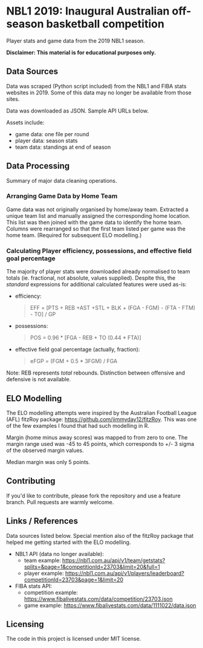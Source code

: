 
# NBL1 2019: Inaugural Australian off-season basketball competition

Player stats and game data from the 2019 NBL1 season.

**Disclaimer: This material is for educational  purposes only.**

## Data Sources

Data was scraped (Python script included) from the NBL1 and FIBA stats websites in 2019.  Some of this data may no longer be available from those sites.

Data was downloaded as JSON.  Sample API URLs below.

Assets include:
 - game data: one file per round
 - player data: season stats
 - team data: standings at end of season

## Data Processing

Summary of major data cleaning operations. 

### Arranging Game Data by Home Team

Game data was not originally organised by home/away team.  Extracted a unique team list and 
manually assigned the corresponding home location.  This list was then joined with the game data to identify the home team.  Columns were rearranged so that the first team listed per game was the home team.  (Required for subsequent ELO modelling.)

### Calculating Player efficiency, possessions, and effective field goal percentage

The majority of player stats were downloaded already normalised to team totals (ie. fractional, not absolute, values supplied).  Despite this, the _standard_ expressions for additional calculated features were used as-is:

- efficiency: 
  > EFF = [PTS + REB +AST +STL + BLK + (FGA - FGM) - (FTA - FTM) - TO] / GP
- possessions: 
  > POS = 0.96 * [FGA - REB + TO (0.44 * FTA)]
- effective field goal percentage (actually, fraction): 
  > eFGP = (FGM + 0.5 * 3FGM) / FGA 

Note: REB represents _total_ rebounds.  Distinction between offensive and defensive is not available.

## ELO Modelling

The ELO modelling attempts were inspired by the Australian Football League (AFL) fitzRoy package: https://github.com/jimmyday12/fitzRoy.  This was one of the few examples I found that had such modelling in R.

Margin (home minus away scores) was mapped to from zero to one.  The margin range used was -45 to 45 points, which corresponds to +/- 3 sigma of the observed margin values.

Median margin was only 5 points.

## Contributing

If you'd like to contribute, please fork the repository and use a feature
branch. Pull requests are warmly welcome.

## Links / References

Data sources listed below.  Special mention also of the fitzRoy package that helped me getting started with the ELO modelling.

- NBL1 API (data no longer available): 
    - team example: https://nbl1.com.au/api/v1/team/getstats?splits=&page=1&competitionId=23703&limit=20&full=1
    - player example: https://nbl1.com.au/api/v1/players/leaderboard?competitionId=23703&page=1&limit=20
- FIBA stats API:
    - competition example: https://www.fibalivestats.com/data/competition/23703.json
    - game example: https://www.fibalivestats.com/data/1111022/data.json

## Licensing

The code in this project is licensed under MIT license.